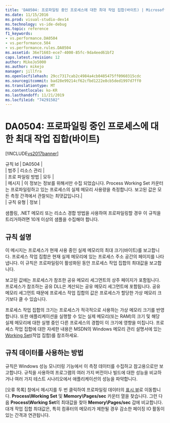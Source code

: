 ```yaml
---
title: 'DA0504: 프로파일링 중인 프로세스에 대한 최대 작업 집합(바이트) | Microsoft 문서'
ms.date: 11/15/2016
ms.prod: visual-studio-dev14
ms.technology: vs-ide-debug
ms.topic: reference
f1_keywords:
- vs.performance.DA0504
- vs.performance.504
- vs.performance.rules.DA0504
ms.assetid: 36e71603-ece7-4000-85fc-9da4eed61bf2
caps.latest.revision: 12
author: MikeJo5000
ms.author: mikejo
manager: jillfra
ms.openlocfilehash: 29cc7317cab2c4984a4cb0485475ff0960315cdc
ms.sourcegitcommit: bad28e99214cf62cfbd1222e8cb5ded1997d7ff0
ms.translationtype: MT
ms.contentlocale: ko-KR
ms.lasthandoff: 11/21/2019
ms.locfileid: "74291502"
---
```

# <a name="da0504-maximum-working-set-in-bytes-for-the-process-being-profiled"></a>DA0504: 프로파일링 중인 프로세스에 대한 최대 작업 집합(바이트)
[!INCLUDE[vs2017banner](../includes/vs2017banner.md)]

규칙 Id | DA0504 |  
| 범주 | 리소스 관리 |  
| 프로 파일링 방법 | 모두 |  
| 메시지 | 이 정보는 정보를 위해서만 수집 되었습니다. Process Working Set 카운터는 프로파일링하고 있는 프로세스의 실제 메모리 사용량을 측정합니다. 보고된 값은 모든 측정 간격에서 관찰되는 최댓값입니다.|  
| 규칙 유형 | 정보 |  
  
 샘플링, .NET 메모리 또는 리소스 경합 방법을 사용하여 프로파일링할 경우 이 규칙을 트리거하려면 10개 이상의 샘플을 수집해야 합니다.  
  
## <a name="rule-description"></a>규칙 설명  
 이 메시지는 프로세스가 현재 사용 중인 실제 메모리의 최대 크기(바이트)를 보고합니다. 프로세스 작업 집합은 현재 실제 메모리에 있는 프로세스 주소 공간의 페이지를 나타냅니다. 이 규칙은 프로파일링이 활성화된 동안 프로세스 작업 집합의 최대값을 보고합니다.  
  
 보고된 값에는 프로세스가 참조한 공유 메모리 세그먼트의 상주 페이지가 포함됩니다. 프로세스가 참조하는 공유 DLL은 계산되는 공유 메모리 세그먼트에 포함됩니다. 공유 메모리 세그먼트 때문에 프로세스 작업 집합의 값은 프로세스가 할당한 가상 메모리 크기보다 클 수 있습니다.  
  
 프로세스 작업 집합의 크기는 프로세스가 적극적으로 사용하는 가상 메모리 크기를 반영합니다. 또한 애플리케이션을 실행할 수 있는 실제 메모리(또는 RAM)의 크기 및 해당 실제 메모리에 대한 실행 중인 다른 프로세스의 경합이 이 크기에 영향을 미칩니다. 프로세스 작업 집합에 대한 자세한 내용은 MSDN의 Windows 메모리 관리 설명서에 있는 [Working Set](https://go.microsoft.com/fwlink/?LinkId=177830)(작업 집합)를 참조하세요.  
  
## <a name="how-to-use-rule-data"></a>규칙 데이터를 사용하는 방법  
 규칙은 Windows 성능 모니터링 기능에서 이 측정 데이터를 수집하고 참고용으로만 보고합니다. 규칙을 사용하여 프로그램의 여러 가지 버전이나 빌드에 대한 성능을 비교하거나 여러 가지 테스트 시나리오에서 애플리케이션의 성능을 파악합니다.  
  
 [오류 목록] 창에서 메시지를 두 번 클릭하여 프로파일링 데이터의 [표시 뷰](../profiling/marks-view.md)로 이동합니다. **Process\Working Set** 및 **Memory\Pages/sec** 카운터 열을 찾습니다. 그런 다음 **Process\Working Set**의 최대값을 찾아 **Memory\Pages/sec** 갑에 비교합니다. 대개 작업 집합 최대값은, 특히 컴퓨터의 메모리가 제한될 경우 감소한 페이징 IO 활동이 있는 간격과 연관됩니다.
